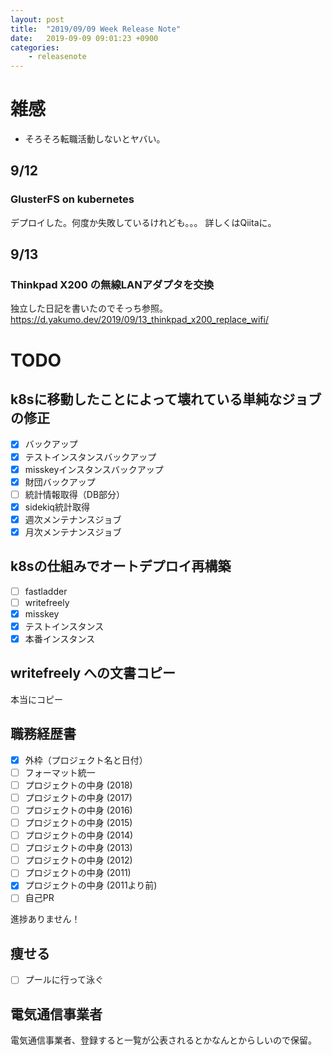 ```yaml
---
layout: post
title:  "2019/09/09 Week Release Note"
date:   2019-09-09 09:01:23 +0900
categories:
    - releasenote
---
```

# 雑感

* そろそろ転職活動しないとヤバい。

## 9/12

### GlusterFS on kubernetes

デプロイした。何度か失敗しているけれども。。。
詳しくはQiitaに。

## 9/13

### Thinkpad X200 の無線LANアダプタを交換

独立した日記を書いたのでそっち参照。 
https://d.yakumo.dev/2019/09/13_thinkpad_x200_replace_wifi/


# TODO

## k8sに移動したことによって壊れている単純なジョブの修正

- [x] バックアップ
- [x] テストインスタンスバックアップ
- [x] misskeyインスタンスバックアップ
- [x] 財団バックアップ
- [ ] 統計情報取得（DB部分）
- [x] sidekiq統計取得 
- [x] 週次メンテナンスジョブ
- [x] 月次メンテナンスジョブ

## k8sの仕組みでオートデプロイ再構築
- [ ] fastladder
- [ ] writefreely
- [x] misskey
- [x] テストインスタンス
- [x] 本番インスタンス

## writefreely への文書コピー

本当にコピー

## 職務経歴書

- [x] 外枠（プロジェクト名と日付）
- [ ] フォーマット統一
- [ ] プロジェクトの中身 (2018)
- [ ] プロジェクトの中身 (2017)
- [ ] プロジェクトの中身 (2016)
- [ ] プロジェクトの中身 (2015)
- [ ] プロジェクトの中身 (2014)
- [ ] プロジェクトの中身 (2013)
- [ ] プロジェクトの中身 (2012)
- [ ] プロジェクトの中身 (2011)
- [x] プロジェクトの中身 (2011より前)
- [ ] 自己PR

進捗ありません！

## 痩せる

- [ ] プールに行って泳ぐ

## 電気通信事業者

電気通信事業者、登録すると一覧が公表されるとかなんとからしいので保留。
